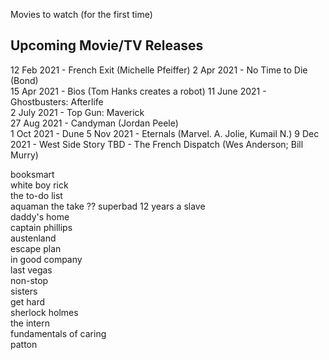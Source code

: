 Movies to watch (for the first time)

## Upcoming Movie/TV Releases ##
12 Feb 2021 - French Exit  (Michelle Pfeiffer)
2 Apr 2021 - No Time to Die (Bond)  
15 Apr 2021 - Bios (Tom Hanks creates a robot)
11 June 2021 - Ghostbusters: Afterlife  
2 July 2021 - Top Gun: Maverick  
27 Aug 2021 - Candyman (Jordan Peele)  
1 Oct 2021 - Dune
5 Nov 2021 - Eternals (Marvel. A. Jolie, Kumail N.)
9 Dec 2021 - West Side Story
TBD - The French Dispatch (Wes Anderson; Bill Murry)


booksmart  
white boy rick  
the to-do list   
aquaman
the take ??
superbad 
12 years a slave  
daddy's home  
captain phillips  
austenland  
escape plan  
in good company  
last vegas  
non-stop  
sisters  
get hard  
sherlock holmes  
the intern  
fundamentals of caring  
patton  


